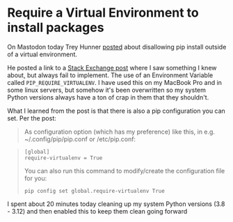 # Require a Virtual Environment to install packages

On Mastodon today Trey Hunner [posted](https://mastodon.social/@treyhunner/112032637878747686) about disallowing pip install outside of a virtual environment. 

He posted a link to a [Stack Exchange post](https://unix.stackexchange.com/questions/492041/is-there-a-way-to-disable-pip-outside-of-a-virtual-environment) where I saw something I knew about, but always fail to implement. The use of an Environment Variable called `PIP_REQUIRE_VIRTUALENV`. I have used this on my MacBook Pro and in some linux servers, but somehow it's been overwritten so my system Python versions always have a ton of crap in them that they shouldn't. 

What I learned from the post is that there is also a pip configuration you can set. Per the post:

> As configuration option (which has my preference) like this, in e.g. ~/.config/pip/pip.conf or /etc/pip.conf:

> ```
> [global]
> require-virtualenv = True
> ```
> 
> You can also run this command to modify/create the configuration file for you:
> 
> ```
> pip config set global.require-virtualenv True
> ```

I spent about 20 minutes today cleaning up my system Python versions (3.8 - 3.12) and then enabled this to keep them clean going forward